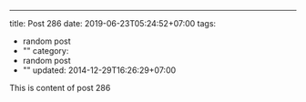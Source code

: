 ---
title: Post 286
date: 2019-06-23T05:24:52+07:00
tags:
  - random post
  - ""
category:
  - random post
  - ""
updated: 2014-12-29T16:26:29+07:00

This is content of post 286